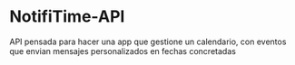 # NotifiTime-API
API pensada para hacer una app que gestione un calendario, con eventos que envian mensajes personalizados en fechas concretadas
